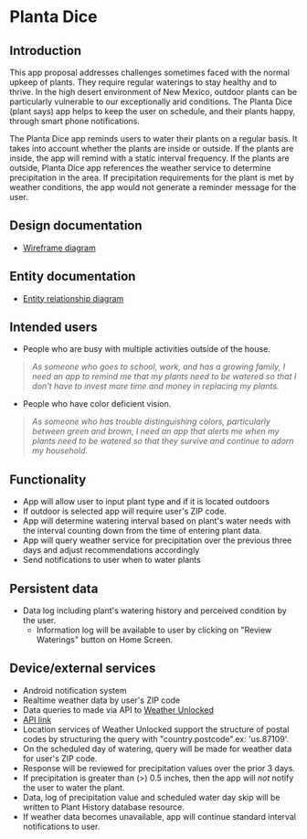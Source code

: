 # Planta Dice

## Introduction
This app proposal addresses challenges sometimes faced with the normal upkeep of plants. They require regular waterings to stay healthy and to thrive. In the high desert environment of New Mexico, outdoor plants can be particularly vulnerable to our exceptionally arid conditions. The Planta Dice (plant says) app helps to keep the user on schedule, and their plants happy, through smart phone notifications.

The Planta Dice app reminds users to water their plants on a regular basis. It takes into account whether the plants are inside or outside. If the plants are inside, the app will remind with a static interval frequency. If the plants are outside, Planta Dice app references the weather service to determine precipitation in the area. If precipitation requirements for the plant is met by weather conditions, the app would not generate a reminder message for the user.

## Design documentation

* [Wireframe diagram](wireframe.md)

## Entity documentation

* [Entity relationship diagram](erd.md)

## Intended users

* People who are busy with multiple activities outside of the house.

>_As someone who goes to school, work, and has a growing family, I need an app to remind me that my plants need to be watered so that I don't have to invest more time and money in replacing my plants._  

* People who have color deficient vision.

>_As someone who has trouble distinguishing colors, particularly between green and brown, I need an app that alerts me when my plants need to be watered so that they survive and continue to adorn my household._

## Functionality

* App will allow user to input plant type and if it is located outdoors
* If outdoor is selected app will require user's ZIP code.  
* App will determine watering interval based on plant's water needs with the interval counting down from the time of entering plant data.
* App will query weather service for precipitation over the previous three days and adjust recommendations accordingly
* Send notifications to user when to water plants


## Persistent data

* Data log including plant's watering history and perceived condition by the user.
    * Information log will be available to user by clicking on "Review Waterings" button on Home Screen.


## Device/external services

* Android notification system
* Realtime weather data by user's ZIP code
* Data queries to made via API to [Weather Unlocked](https://developer.weatherunlocked.com/documentation/localweather)
* [API link](http://api.weatherunlocked.com/)
* Location services of Weather Unlocked support the structure of postal codes by structuring the query with "country.postcode".ex: 'us.87109'.
* On the scheduled day of watering, query will be made for weather data for user's ZIP code.
* Response will be reviewed for precipitation values over the prior 3 days.
* If precipitation is greater than (>) 0.5 inches, then the app will _not_ notify the user to water the plant.
* Data, log of precipitation value and scheduled water day skip will be written to Plant History database resource.
* If weather data becomes unavailable, app will continue standard interval notifications to user.
